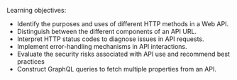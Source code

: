 Learning objectives:
- Identify the purposes and uses of different HTTP methods in a Web API.
- Distinguish between the different components of an API URL.
- Interpret HTTP status codes to diagnose issues in API requests.
- Implement error-handling mechanisms in API interactions.
- Evaluate the security risks associated with API use and recommend best practices
- Construct GraphQL queries to fetch multiple properties from an API.
